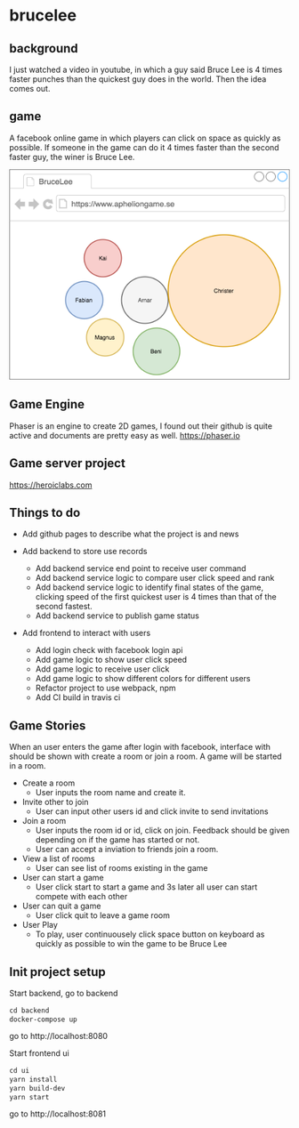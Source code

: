 # brucelee

## background
I just watched a video in youtube, in which a guy said Bruce Lee is 4 times faster punches than the quickest guy does in the world. Then the idea comes out.

## game
A facebook online game in which players can click on space as quickly as possible. If someone in the game can do it 4 times faster than the second faster guy, the winer is Bruce Lee.

![Idea](/idea.png)

## Game Engine
Phaser is an engine to create 2D games, I found out their github is quite active and documents are pretty easy as well. 
https://phaser.io

## Game server project
https://heroiclabs.com

## Things to do
* Add github pages to describe what the project is and news
* Add backend to store use records
    * Add backend service end point to receive user command
    * Add backend service logic to compare user click speed and rank
    * Add backend service logic to identify final states of the game, clicking speed of the first quickest user is 4 times than that of the second fastest.
    * Add backend service to publish game status

* Add frontend to interact with users
    * Add login check with facebook login api
    * Add game logic to show user click speed
    * Add game logic to receive user click
    * Add game logic to show different colors for different users
    * Refactor project to use webpack, npm
    * Add CI build in travis ci

## Game Stories
When an user enters the game after login with facebook, interface with should be shown with create a room or join a room. A game will be started in a room.
* Create a room
  * User inputs the room name and create it.
* Invite other to join
  * User can input other users id and click invite to send invitations
* Join a room
  * User inputs the room id or id, click on join. Feedback should be given depending on if the game has started or not.
  * User can accept a inviation to friends join a room.
* View a list of rooms
  * User can see list of rooms existing in the game
* User can start a game
  * User click start to start a game and 3s later all user can start compete with each other
* User can quit a game
  * User click quit to leave a game room
* User Play
  * To play, user continuousely click space button on keyboard as quickly as possible to win the game to be Bruce Lee


## Init project setup
Start backend, go to backend 
```
cd backend
docker-compose up
```
go to http://localhost:8080

Start frontend ui
```
cd ui
yarn install
yarn build-dev
yarn start
```
go to http://localhost:8081
